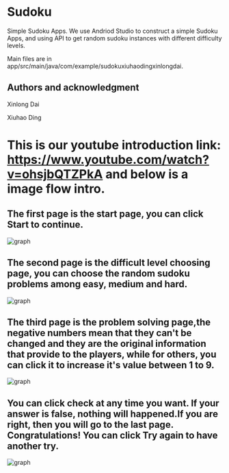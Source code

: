 # Sudoku
Simple Sudoku Apps.
We use Andriod Studio to construct a simple Sudoku Apps, and using API to get random sudoku instances with different difficulty levels.

Main files are in app/src/main/java/com/example/sudokuxiuhaodingxinlongdai.

## Authors and acknowledgment
Xinlong Dai

Xiuhao Ding

# This is our youtube introduction link: https://www.youtube.com/watch?v=ohsjbQTZPkA and below is a image flow intro.

## The first page is the start page, you can click Start to continue.
![graph](./Start.png)

## The second page is the difficult level choosing page, you can choose the random sudoku problems among easy, medium and hard.
![graph](./Difficulty.png)

## The third page is the problem solving page,the negative numbers mean that they can't be changed and they are the original information that provide to the players, while for others, you can click it to increase it's value between 1 to 9.
![graph](./Problems.png)

## You can click check at any time you want. If your answer is false, nothing will happened.If you are right, then you will go to the last page. Congratulations! You can click Try again to have another try. 
![graph](./End.png)


